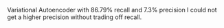 Variational Autoencoder with 86.79% recall and 7.3% precision
I could not get a higher precision without trading off recall.
